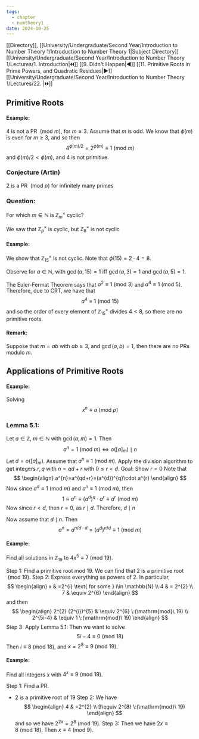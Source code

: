 ```yaml
---
tags:
  - chapter
  - numtheory1
date: 2024-10-25
---
```

[[Directory]], [[University/Undergraduate/Second Year/Introduction to Number Theory 1/Introduction to Number Theory 1|Subject Directory]]
[[University/Undergraduate/Second Year/Introduction to Number Theory 1/Lectures/1. Introduction|🞀🞀]] [[9. Didn't Happen|◀]] [[11. Primitive Roots in Prime Powers, and Quadratic Residues|▶]] [[University/Undergraduate/Second Year/Introduction to Number Theory 1/Lectures/22. |🞂🞂]]
## Primitive Roots 
#### Example:
${} 4 {}$ is not a PR ${} \:(\mathrm{mod}\  m)  {}$, for $m\geq 3 {}$. Assume that $m {}$ is odd. We know that ${} \phi(m)$ is even for ${} m \geq 3 {}$, and so then
$$
4^{\phi (m)/2}=2^{\phi(m)}\equiv 1 \:(\mathrm{mod}\  m) 
$$
and ${} \phi(m) /2 < \phi(m) {}$, and $4 {}$ is not primitive. 
### Conjecture (Artin)
2 is a PR ${} \:(\mathrm{mod}\  p)  {}$ for infinitely many primes
### Question:
For which ${} m \in \mathbb{N} {}$ is ${} \mathbb{Z}_{m}^{\times } {}$ cyclic?

We saw that ${} \mathbb{Z}_{p}^{\times } {}$ is cyclic, but ${} \mathbb{Z}_{8}^{\times } {}$ is not cyclic
#### Example:
We show that ${} \mathbb{Z}^{\times }_{15} {}$ is not cyclic. Note that ${} \phi(15)=2\cdot 4=8 {}$.

Observe for ${} a \in \mathbb{N} {}$, with ${} \gcd(a,\, 15)=1 {}$ iff ${} \gcd(a,\, 3)=1 {}$ and ${} \gcd(a,\, 5)=1 {}$.

The Euler-Fermat Theorem says that ${} a^{2}\equiv 1 \:(\mathrm{mod}\  3)  {}$ and ${} a^{4}\equiv 1\:(\mathrm{mod}\  5)  {}$. Therefore, due to CRT, we have that
$$
a^{4}\equiv 1\:(\mathrm{mod}\  15) 
$$
and so the order of every element of ${} \mathbb{Z}_{15}^{\times } {}$ divides $4<8 {}$, so there are no primitive roots. 
#### Remark:
Suppose that ${} m=ab {}$ with ${} ab\geq 3 {}$, and ${} \gcd(a,\, b)=1 {}$, then there are no PRs modulo $m$. 
## Applications of Primitive Roots
#### Example:
Solving
$$
x^{n}\equiv a\:(\mathrm{mod}\  p) 
$$
### Lemma 5.1: 
Let ${} a \in \mathbb{Z} {}$, ${} m \in \mathbb{N} {}$ with ${} \gcd(a,\, m)=1 {}$. Then
$$
a^{n}=1 \:(\mathrm{mod}\  m) \iff o([a]_{m}) \mid n
$$
Let ${} d=o([a]_{m}) {}$. Assume that ${} a^{n}\equiv 1 \:(\mathrm{mod}\  m)  {}$. Apply the division algorithm to get integers ${} r,\, q {}$ with ${} n=qd+r {}$ with $0\leq r<d {}$. 
Goal: Show ${} r=0 {}$
Note that
$$
\begin{align}
a^{n}=a^{qd+r}=(a^{d})^{q}\cdot a^{r}
\end{align}
$$
Now since ${} a^{d}\equiv 1 \:(\mathrm{mod}\  m)  {}$ and ${} a^{n}\equiv 1 \:(\mathrm{mod}\  m)  {}$, then
$$
1\equiv a^{n}\equiv (a^{d})^{q} \cdot a^{r}\equiv a^{r} \:(\mathrm{mod}\  m) 
$$
Now since $r<d {}$, then ${} r=0 {}$, as ${} r \mid d {}$. Therefore, ${} d \mid n {}$

Now assume that ${} d \mid n {}$. Then 
$$
a^{n}=a^{n/d \cdot d}=(a^{d})^{n/d}\equiv 1 \:(\mathrm{mod}\  m) 
$$
#### Example:
Find all solutions in ${} \mathbb{Z}_{19} {}$ to ${} 4x^{5}\equiv 7 \:(\mathrm{mod}\  19)  {}$.

Step 1: Find a primitive root mod $19 {}$. We can find that $2$ is a primitive root ${} \:(\mathrm{mod}\  19)  {}$. 
Step 2: Express everything as powers of 2. In particular, 
$$
\begin{align}
 x & =2^{i} \text{ for some } i\in  \mathbb{N} \\
4 & = 2^{2} \\
7 & \equiv 2^{6}
 \end{align}
$$
and then
$$
\begin{align}
 2^{2} (2^{i})^{5} & \equiv 2^{6} \:(\mathrm{mod}\  19)  \\
2^{5i-4} & \equiv 1 \:(\mathrm{mod}\   19) 
\end{align}
$$
Step 3: Apply Lemma 5.1:
Then we want to solve 
$$
5i-4 \equiv 0 \:(\mathrm{mod}\  18) 
$$
Then ${} i\equiv 8 \:(\mathrm{mod}\  18)  {}$, and ${} x=2^{8}\equiv 9 \:(\mathrm{mod}\  19)  {}$. 
#### Example:
Find all integers $x$ with ${} 4^{x}\equiv 9 \:(\mathrm{mod}\  19)  {}$. 

Step 1: Find a PR.
- 2 is a primitive root of ${} 19 {}$
Step 2:
We have
$$
\begin{align}
4 & =2^{2} \\
9\equiv 2^{8} \:(\mathrm{mod}\  19) 
\end{align}
$$
and so we have ${} 2^{2x}=2^{8} \:(\mathrm{mod}\  19)  {}$. 
Step 3:
Then we have ${} 2x\equiv 8 \:(\mathrm{mod}\  18)  {}$. Then ${} x\equiv 4\:(\mathrm{mod}\  9)  {}$. 